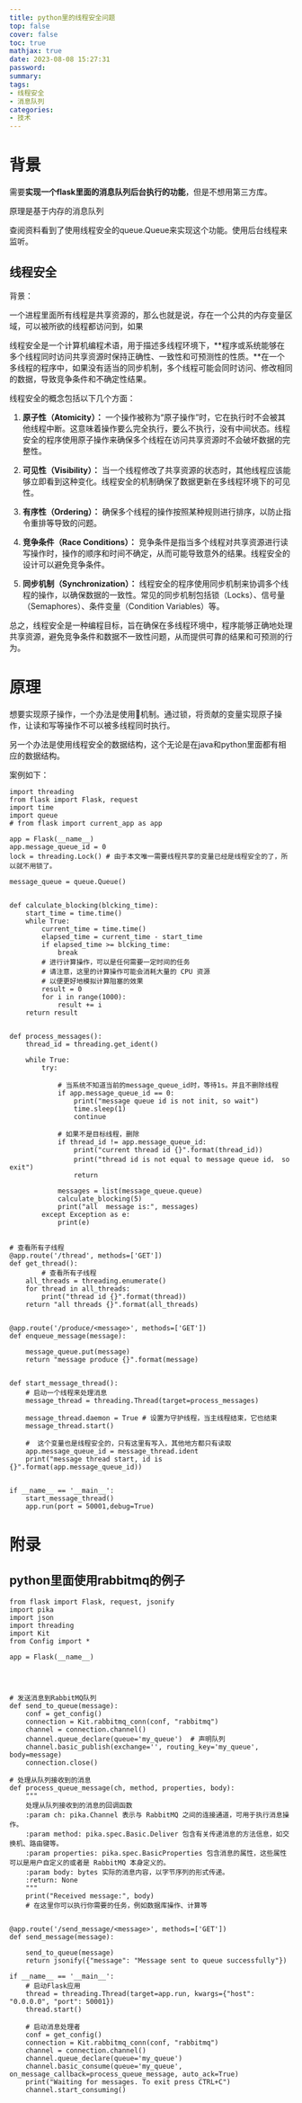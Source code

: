 ```yaml
---
title: python里的线程安全问题
top: false
cover: false
toc: true
mathjax: true
date: 2023-08-08 15:27:31
password:
summary:
tags:
- 线程安全
- 消息队列
categories:
- 技术
---
```




# 背景

需要**实现一个flask里面的消息队列后台执行的功能**，但是不想用第三方库。

原理是基于内存的消息队列



查阅资料看到了使用线程安全的queue.Queue来实现这个功能。使用后台线程来监听。





## 线程安全

背景：

一个进程里面所有线程是共享资源的，那么也就是说，存在一个公共的内存变量区域，可以被所欲的线程都访问到，如果



线程安全是一个计算机编程术语，用于描述多线程环境下，**程序或系统能够在多个线程同时访问共享资源时保持正确性、一致性和可预测性的性质。**在一个多线程的程序中，如果没有适当的同步机制，多个线程可能会同时访问、修改相同的数据，导致竞争条件和不确定性结果。

线程安全的概念包括以下几个方面：

1. **原子性（Atomicity）：** 一个操作被称为“原子操作”时，它在执行时不会被其他线程中断。这意味着操作要么完全执行，要么不执行，没有中间状态。线程安全的程序使用原子操作来确保多个线程在访问共享资源时不会破坏数据的完整性。

2. **可见性（Visibility）：** 当一个线程修改了共享资源的状态时，其他线程应该能够立即看到这种变化。线程安全的机制确保了数据更新在多线程环境下的可见性。

3. **有序性（Ordering）：** 确保多个线程的操作按照某种规则进行排序，以防止指令重排等导致的问题。

4. **竞争条件（Race Conditions）：** 竞争条件是指当多个线程对共享资源进行读写操作时，操作的顺序和时间不确定，从而可能导致意外的结果。线程安全的设计可以避免竞争条件。

5. **同步机制（Synchronization）：** 线程安全的程序使用同步机制来协调多个线程的操作，以确保数据的一致性。常见的同步机制包括锁（Locks）、信号量（Semaphores）、条件变量（Condition Variables）等。

总之，线程安全是一种编程目标，旨在确保在多线程环境中，程序能够正确地处理共享资源，避免竞争条件和数据不一致性问题，从而提供可靠的结果和可预测的行为。







# 原理

想要实现原子操作，一个办法是使用🔐机制。通过锁，将贡献的变量实现原子操作，让读和写等操作不可以被多线程同时执行。



另一个办法是使用线程安全的数据结构，这个无论是在java和python里面都有相应的数据结构。

案例如下：

```
import threading
from flask import Flask, request
import time
import queue
# from flask import current_app as app

app = Flask(__name__)
app.message_queue_id = 0
lock = threading.Lock() # 由于本文唯一需要线程共享的变量已经是线程安全的了，所以就不用锁了。

message_queue = queue.Queue()


def calculate_blocking(blcking_time):
    start_time = time.time()
    while True:
        current_time = time.time()
        elapsed_time = current_time - start_time
        if elapsed_time >= blcking_time:
            break
        # 进行计算操作，可以是任何需要一定时间的任务
        # 请注意，这里的计算操作可能会消耗大量的 CPU 资源
        # 以便更好地模拟计算阻塞的效果
        result = 0
        for i in range(1000):
            result += i
    return result


def process_messages():
    thread_id = threading.get_ident()

    while True:
        try:
            
            # 当系统不知道当前的message_queue_id时，等待1s。并且不删除线程
            if app.message_queue_id == 0:
                print("message queue id is not init, so wait")
                time.sleep(1)
                continue
            
            # 如果不是目标线程，删除
            if thread_id != app.message_queue_id:
                print("current thread id {}".format(thread_id))
                print("thread id is not equal to message queue id， so exit")
                return

            messages = list(message_queue.queue)
            calculate_blocking(5)
            print("all  message is:", messages)
        except Exception as e:
            print(e)


# 查看所有子线程
@app.route('/thread', methods=['GET'])
def get_thread():
        # 查看所有子线程
    all_threads = threading.enumerate()
    for thread in all_threads:
        print("thread id {}".format(thread))
    return "all threads {}".format(all_threads)


@app.route('/produce/<message>', methods=['GET'])
def enqueue_message(message):

    message_queue.put(message)
    return "message produce {}".format(message)


def start_message_thread():
    # 启动一个线程来处理消息
    message_thread = threading.Thread(target=process_messages)

    message_thread.daemon = True # 设置为守护线程，当主线程结束，它也结束
    message_thread.start()

    #  这个变量也是线程安全的，只有这里有写入，其他地方都只有读取
    app.message_queue_id = message_thread.ident
    print("message thread start, id is {}".format(app.message_queue_id))


if __name__ == '__main__':
    start_message_thread()
    app.run(port = 50001,debug=True)

```





# 附录

## python里面使用rabbitmq的例子

```
from flask import Flask, request, jsonify
import pika
import json
import threading
import Kit
from Config import *

app = Flask(__name__)




# 发送消息到RabbitMQ队列
def send_to_queue(message):
    conf = get_config()
    connection = Kit.rabbitmq_conn(conf, "rabbitmq")
    channel = connection.channel()
    channel.queue_declare(queue='my_queue')  # 声明队列
    channel.basic_publish(exchange='', routing_key='my_queue', body=message)
    connection.close()

# 处理从队列接收到的消息
def process_queue_message(ch, method, properties, body):
    """
    处理从队列接收到的消息的回调函数
    :param ch: pika.Channel 表示与 RabbitMQ 之间的连接通道，可用于执行消息操作。
    :param method: pika.spec.Basic.Deliver 包含有关传递消息的方法信息，如交换机、路由键等。
    :param properties: pika.spec.BasicProperties 包含消息的属性，这些属性可以是用户自定义的或者是 RabbitMQ 本身定义的。
    :param body: bytes 实际的消息内容，以字节序列的形式传递。
    :return: None
    """
    print("Received message:", body)
    # 在这里你可以执行你需要的任务，例如数据库操作、计算等


@app.route('/send_message/<message>', methods=['GET'])
def send_message(message):
    
    send_to_queue(message)
    return jsonify({"message": "Message sent to queue successfully"})

if __name__ == '__main__':
    # 启动Flask应用
    thread = threading.Thread(target=app.run, kwargs={"host": "0.0.0.0", "port": 50001})
    thread.start()

    # 启动消息处理者
    conf = get_config()
    connection = Kit.rabbitmq_conn(conf, "rabbitmq")
    channel = connection.channel()
    channel.queue_declare(queue='my_queue')
    channel.basic_consume(queue='my_queue', on_message_callback=process_queue_message, auto_ack=True)
    print("Waiting for messages. To exit press CTRL+C")
    channel.start_consuming()

```

